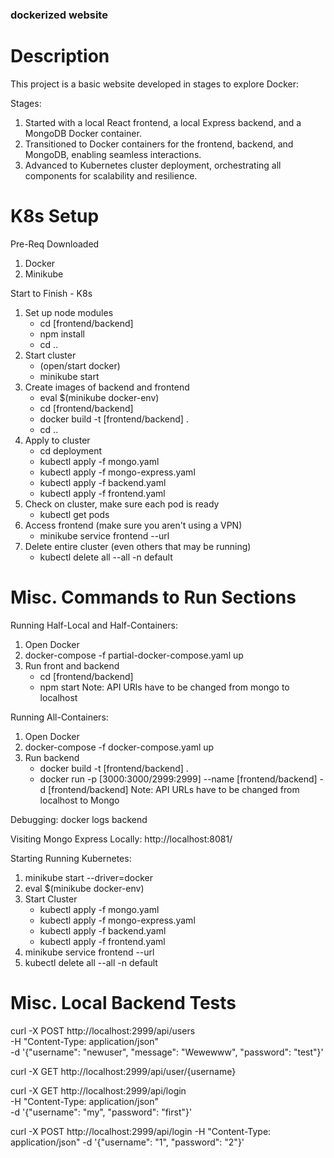 ### dockerized website

# Description

This project is a basic website developed in stages to explore Docker:

Stages:

1. Started with a local React frontend, a local Express backend, and a MongoDB Docker container.
2. Transitioned to Docker containers for the frontend, backend, and MongoDB, enabling seamless interactions.
3. Advanced to Kubernetes cluster deployment, orchestrating all components for scalability and resilience.


# K8s Setup

Pre-Req Downloaded
1. Docker
2. Minikube

Start to Finish - K8s
1. Set up node modules
    - cd [frontend/backend]
    - npm install
    - cd ..
2. Start cluster
    - (open/start docker) 
    - minikube start
3. Create images of backend and frontend
    - eval $(minikube docker-env)
    - cd [frontend/backend]
    - docker build -t [frontend/backend] .
    - cd ..
4. Apply to cluster
    - cd deployment
    - kubectl apply -f mongo.yaml
    - kubectl apply -f mongo-express.yaml
    - kubectl apply -f backend.yaml
    - kubectl apply -f frontend.yaml
5. Check on cluster, make sure each pod is ready
    - kubectl get pods
6. Access frontend (make sure you aren't using a VPN)
    - minikube service frontend --url
7. Delete entire cluster (even others that may be running)
    - kubectl delete all --all -n default


# Misc. Commands to Run Sections

Running Half-Local and Half-Containers:
1. Open Docker
2. docker-compose -f partial-docker-compose.yaml up
3. Run front and backend
    - cd [frontend/backend]
    - npm start
Note: API URls have to be changed from mongo to localhost

Running All-Containers:
1. Open Docker
2. docker-compose -f docker-compose.yaml up
3. Run backend
    - docker build -t [frontend/backend] .
    - docker run -p [3000:3000/2999:2999] --name [frontend/backend] -d [frontend/backend]
Note: API URLs have to be changed from localhost to Mongo

Debugging: docker logs backend

Visiting Mongo Express Locally: http://localhost:8081/

Starting Running Kubernetes:
1. minikube start --driver=docker
2. eval $(minikube docker-env)
3.  Start Cluster
    - kubectl apply -f mongo.yaml
    - kubectl apply -f mongo-express.yaml
    - kubectl apply -f backend.yaml
    - kubectl apply -f frontend.yaml
4. minikube service frontend --url
5. kubectl delete all --all -n default

# Misc. Local Backend Tests

curl -X POST http://localhost:2999/api/users \
-H "Content-Type: application/json" \
-d '{"username": "newuser", "message": "Wewewww", "password": "test"}'

curl -X GET http://localhost:2999/api/user/{username}

curl -X GET http://localhost:2999/api/login \
-H "Content-Type: application/json" \
-d '{"username": "my", "password": "first"}'

curl -X POST http://localhost:2999/api/login -H "Content-Type: application/json" -d '{"username": "1", "password": "2"}'
